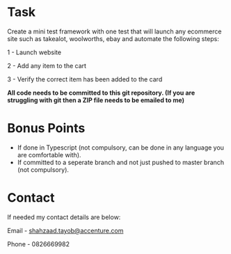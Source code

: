 # Task
Create a mini test framework with one test that will launch any ecommerce site such as takealot, woolworths, ebay and automate the following steps:

1 - Launch website

2 - Add any item to the cart

3 - Verify the correct item has been added to the card

**All code needs to be committed to this git repository. (If you are struggling with git then a ZIP file needs to be emailed to me)**

# Bonus Points
- If done in Typescript (not compulsory, can be done in any language you are comfortable with).
- If committed to a seperate branch and not just pushed to master branch (not compulsory).

# Contact
If needed my contact details are below:

Email - shahzaad.tayob@accenture.com

Phone - 0826669982